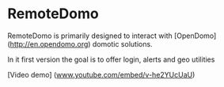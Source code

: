 
RemoteDomo
==========

RemoteDomo is primarily designed to interact with [OpenDomo] (http://en.opendomo.org) domotic solutions. 

In it first version the goal is to offer login, alerts and geo utilities

[Video demo] (www.youtube.com/embed/v-he2YUcUaU)


